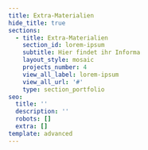 ```yaml
---
title: Extra-Materialien
hide_title: true
sections:
  - title: Extra-Materialien
    section_id: lorem-ipsum
    subtitle: Hier findet ihr Informa
    layout_style: mosaic
    projects_number: 4
    view_all_label: lorem-ipsum
    view_all_url: '#'
    type: section_portfolio
seo:
  title: ''
  description: ''
  robots: []
  extra: []
template: advanced
---
```

